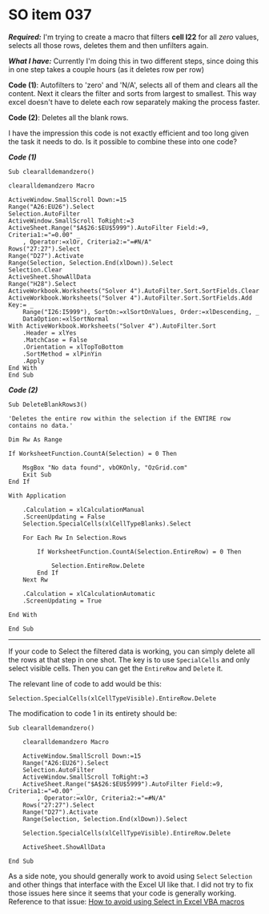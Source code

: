 # SO item 037
**_Required:_** I'm trying to create a macro that filters **cell I22** for all _zero_ values, selects all those rows, deletes them and then unfilters again.

**_What I have:_** Currently I'm doing this in two different steps, since doing this in one step takes a couple hours (as it deletes row per row)

**Code (1)**: Autofilters to 'zero' and 'N/A', selects all of them and clears all the content. Next it clears the filter and sorts from largest to smallest. This way excel doesn't have to delete each row separately making the process faster.

**Code (2)**: Deletes all the blank rows.

I have the impression this code is not exactly efficient and too long given the task it needs to do. Is it possible to combine these into one code?

**_Code (1)_**

```
Sub clearalldemandzero()

clearalldemandzero Macro

ActiveWindow.SmallScroll Down:=15
Range("A26:EU26").Select
Selection.AutoFilter
ActiveWindow.SmallScroll ToRight:=3
ActiveSheet.Range("$A$26:$EU$5999").AutoFilter Field:=9, Criteria1:="=0.00" _
    , Operator:=xlOr, Criteria2:="=#N/A"
Rows("27:27").Select
Range("D27").Activate
Range(Selection, Selection.End(xlDown)).Select
Selection.Clear
ActiveSheet.ShowAllData
Range("H28").Select
ActiveWorkbook.Worksheets("Solver 4").AutoFilter.Sort.SortFields.Clear
ActiveWorkbook.Worksheets("Solver 4").AutoFilter.Sort.SortFields.Add Key:= _
    Range("I26:I5999"), SortOn:=xlSortOnValues, Order:=xlDescending, _
    DataOption:=xlSortNormal
With ActiveWorkbook.Worksheets("Solver 4").AutoFilter.Sort
    .Header = xlYes
    .MatchCase = False
    .Orientation = xlTopToBottom
    .SortMethod = xlPinYin
    .Apply
End With
End Sub

```

**_Code (2)_**

```
Sub DeleteBlankRows3()

'Deletes the entire row within the selection if the ENTIRE row contains no data.'

Dim Rw As Range

If WorksheetFunction.CountA(Selection) = 0 Then

    MsgBox "No data found", vbOKOnly, "OzGrid.com"
    Exit Sub
End If

With Application

    .Calculation = xlCalculationManual
    .ScreenUpdating = False
    Selection.SpecialCells(xlCellTypeBlanks).Select

    For Each Rw In Selection.Rows

        If WorksheetFunction.CountA(Selection.EntireRow) = 0 Then

            Selection.EntireRow.Delete
        End If
    Next Rw

    .Calculation = xlCalculationAutomatic
    .ScreenUpdating = True

End With

End Sub

```

----

If your code to Select the filtered data is working, you can simply delete all the rows at that step in one shot. The key is to use `SpecialCells` and only select visible cells. Then you can get the `EntireRow` and `Delete` it.

The relevant line of code to add would be this:

```
Selection.SpecialCells(xlCellTypeVisible).EntireRow.Delete

```

The modification to code 1 in its entirety should be:

```
Sub clearalldemandzero()

    clearalldemandzero Macro

    ActiveWindow.SmallScroll Down:=15
    Range("A26:EU26").Select
    Selection.AutoFilter
    ActiveWindow.SmallScroll ToRight:=3
    ActiveSheet.Range("$A$26:$EU$5999").AutoFilter Field:=9, Criteria1:="=0.00" _
        , Operator:=xlOr, Criteria2:="=#N/A"
    Rows("27:27").Select
    Range("D27").Activate
    Range(Selection, Selection.End(xlDown)).Select

    Selection.SpecialCells(xlCellTypeVisible).EntireRow.Delete

    ActiveSheet.ShowAllData

End Sub

```

As a side note, you should generally work to avoid using `Select` `Selection` and other things that interface with the Excel UI like that. I did not try to fix those issues here since it seems that your code is generally working. Reference to that issue: [How to avoid using Select in Excel VBA macros](http://stackoverflow.com/questions/10714251/how-to-avoid-using-select-in-excel-vba-macros)
